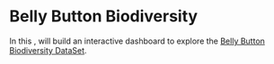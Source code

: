 # Belly Button Biodiversity

In this ,  will build an interactive dashboard to explore the [Belly Button Biodiversity DataSet](http://robdunnlab.com/projects/belly-button-biodiversity/).

